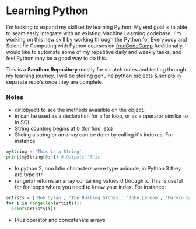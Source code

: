 # Learning Python

I'm looking to expand my skillset by learning Python. My end goal is to able to seamlessly integrate with an existing Machine Learning codebase. I'm working on this new skill by working through the Python for Everybody and Scientific Computing with Python courses on [freeCodeCamp](https://www.freecodecamp.org/learn/scientific-computing-with-python/)
Additionally, I would like to automate some of my repetitive daily and weekly tasks, and feel Python may be a good way to do this.

This is a **Sandbox Repository** mostly for scratch notes and testing through my learning journey. I will be storing genuine python projects & scripts in separate repo's once they are complete.

### Notes

* dir(object) to see the methods avaialble on the object.
* in can be used as a declaration for a for loop, or as a operator similiar to in SQL.
* String counting begins at 0 (for find, etc)
* Slicing a string or an array can be done by calling it's indexes. For instance
```python
myString = 'This is a String'
print(myString[0:4]) # Outputs 'This'
```
* In python 2, non latin characters were type unicode, in Python 3 they are type str
* range(x) returns an array containing values 0 through x. This is useful for for loops where you need to know your index. For instance:
``` python
artists = ['Bob Dylan', 'The Rolling Stones', 'John Lennon', 'Marvin Gaye', 'Aretha Franklin']
for i in range(len(artists)):
  print(artists[i])
```
* Plus operator and concatenate arrays